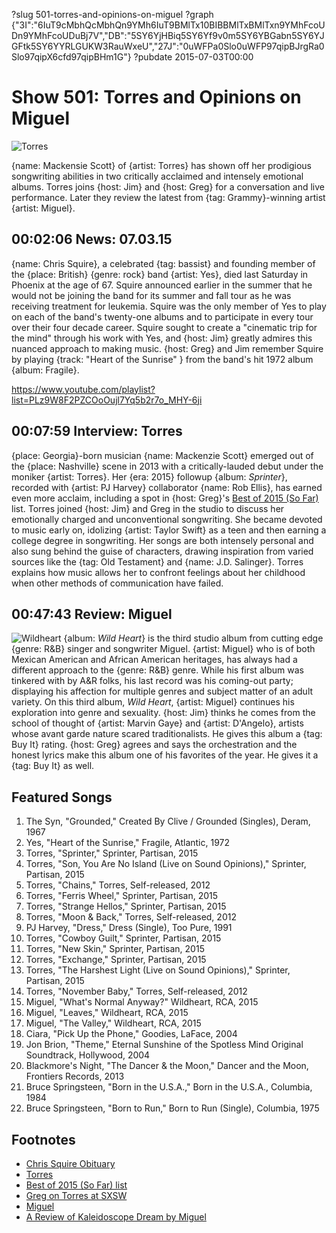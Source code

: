 ?slug 501-torres-and-opinions-on-miguel
?graph {"3I":"6IuT9cMbhQcMbhQn9YMh6IuT9BMlTx10BIBBMlTxBMlTxn9YMhFcoUDn9YMhFcoUDuBj7V","DB":"5SY6YjHBiq5SY6Yf9v0m5SY6YBGabn5SY6YJGFtk5SY6YYRLGUKW3RauWxeU","27J":"0uWFPa0Slo0uWFP97qipBJrgRa0Slo97qipX6cfd97qipBHm1G"}
?pubdate 2015-07-03T00:00

# Show 501: Torres and Opinions on Miguel

![Torres](https://static.soundopinions.org/images/2015/torres_web.jpg)

{name: Mackensie Scott} of {artist: Torres} has shown off her prodigious songwriting abilities in two critically acclaimed and intensely emotional albums. Torres joins {host: Jim} and {host: Greg} for a conversation and live performance. Later they review the latest from {tag: Grammy}-winning artist {artist: Miguel}. 


## 00:02:06 News: 07.03.15 
{name: Chris Squire}, a celebrated {tag: bassist} and founding member of the {place: British} {genre: rock} band {artist: Yes}, died last Saturday in Phoenix at the age of 67. Squire announced earlier in the summer that he would not be joining the band for its summer and fall tour as he was receiving treatment for leukemia. Squire was the only member of Yes to play on each of the band's twenty-one albums and to participate in every tour over their four decade career. Squire sought to create a "cinematic trip for the mind" through his work with Yes, and {host: Jim} greatly admires this nuanced approach to making music. {host: Greg} and Jim remember Squire by playing {track: "Heart of the Sunrise" } from the band's hit 1972 album {album: Fragile}. 

https://www.youtube.com/playlist?list=PLz9W8F2PZCOoOujl7Yq5b2r7o_MHY-6ji

## 00:07:59 Interview: Torres
{place: Georgia}-born musician {name: Mackenzie Scott} emerged out of the {place: Nashville} scene in 2013 with a critically-lauded debut under the moniker {artist: Torres}. Her {era: 2015} followup {album: *Sprinter*}, recorded with {artist: PJ Harvey} collaborator {name: Rob Ellis}, has earned even more acclaim, including a spot in {host: Greg}'s [Best of 2015 (So Far)](/show/498) list. Torres joined {host: Jim} and Greg in the studio to discuss her emotionally charged and unconventional songwriting. She became devoted to music early on, idolizing {artist: Taylor Swift} as a teen and then earning a college degree in songwriting. Her songs are both intensely personal and also sung behind the guise of characters, drawing inspiration from varied sources like the {tag: Old Testament} and {name: J.D. Salinger}. Torres explains how music allows her to confront feelings about her childhood when other methods of communication have failed.  

## 00:47:43 Review: Miguel
![Wildheart](https://static.soundopinions.org/assets/501/27J0.jpg)
{album: *Wild Heart*} is the third studio album from cutting edge {genre: R&B} singer and songwriter Miguel. {artist: Miguel} who is of both Mexican American and African American heritages, has always had a different approach to the {genre: R&B} genre. While his first album was tinkered with by A&R folks, his last record was his coming-out party; displaying his affection for multiple genres and subject matter of an adult variety. On this third album, *Wild Heart*, {artist: Miguel} continues his exploration into genre and sexuality. {host: Jim} thinks he comes from the school of thought of {artist: Marvin Gaye} and {artist: D'Angelo}, artists whose avant garde nature scared traditionalists. He gives this album a {tag: Buy It} rating. {host: Greg} agrees and says the orchestration and the honest lyrics make this album one of his favorites of the year. He gives it a {tag: Buy It} as well.


## Featured Songs

1. The Syn, "Grounded," Created By Clive / Grounded (Singles), Deram, 1967 
2. Yes, "Heart of the Sunrise," Fragile, Atlantic, 1972 
3. Torres, "Sprinter," Sprinter, Partisan, 2015 
4. Torres, "Son, You Are No Island (Live on Sound Opinions)," Sprinter, Partisan, 2015 
5. Torres, "Chains," Torres, Self-released, 2012 
6. Torres, "Ferris Wheel," Sprinter, Partisan, 2015 
7. Torres, "Strange Hellos," Sprinter, Partisan, 2015 
8. Torres, "Moon & Back," Torres, Self-released, 2012 
9. PJ Harvey, "Dress," Dress (Single), Too Pure, 1991 
10. Torres, "Cowboy Guilt," Sprinter, Partisan, 2015 
11. Torres, "New Skin," Sprinter, Partisan, 2015
12. Torres, "Exchange," Sprinter, Partisan, 2015 
13. Torres, "The Harshest Light (Live on Sound Opinions)," Sprinter, Partisan, 2015 
14. Torres, "November Baby," Torres, Self-released, 2012 
15. Miguel, "What's Normal Anyway?" Wildheart, RCA, 2015
16. Miguel, "Leaves," Wildheart, RCA, 2015 
17. Miguel, "The Valley," Wildheart, RCA, 2015 
18. Ciara, "Pick Up the Phone," Goodies, LaFace, 2004 
19. Jon Brion, "Theme," Eternal Sunshine of the Spotless Mind Original Soundtrack, Hollywood, 2004 
20. Blackmore's Night, "The Dancer & the Moon," Dancer and the Moon, Frontiers Records, 2013 
21. Bruce Springsteen, "Born in the U.S.A.," Born in the U.S.A., Columbia, 1984 
22. Bruce Springsteen, "Born to Run," Born to Run (Single), Columbia, 1975 

## Footnotes
- [Chris Squire Obituary](http://www.nytimes.com/2015/06/29/arts/music/chris-squire-the-bassist-for-yes-is-dead-at-67.html)
- [Torres](http://torrestorrestorres.com/)
- [Best of 2015 (So Far) list](/show/498)
- [Greg on Torres at SXSW](/show/487/#torres)
- [Miguel](http://wildheart.officialmiguel.com/)
- [A Review of Kaleidoscope Dream by Miguel](http://www.soundopinions.org/show/360/#kaleidoscopedream)
